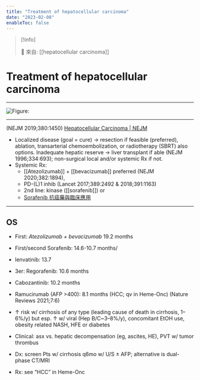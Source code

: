 ```yaml
---
title: "Treatment of hepatocellular carcinoma"
date: "2023-02-08"
enableToc: false
---
```


> [!info]
>
> 🌱 來自: [[hepatocellular carcinoma]]

# Treatment of hepatocellular carcinoma

---

![Figure: ](https://i.imgur.com/ofJbB9j.png)

---

(NEJM 2019;380:1450)
[Hepatocellular Carcinoma | NEJM](https://www.nejm.org/doi/full/10.1056/NEJMra1713263)

- Localized disease (goal = cure) → resection if feasible (preferred), ablation, transarterial chemoembolization, or radiotherapy (SBRT) also options. Inadequate hepatic reserve → liver transplant if able (NEJM 1996;334:693); non-surgical local and/or systemic Rx if not.
- Systemic Rx:
  - [[Atezolizumab]] + [[bevacizumab]] preferred (NEJM 2020;382:1894),
  - PD-(L)1 inhib (Lancet 2017;389:2492 & 2018;391:1163)
  - 2nd line: kinase ([[sorafenib]]) or
  - [Sorafenib 抗癌藥與臨床應用](https://www.taiwan-pharma.org.tw/magazine/113/019.pdf)

---

## OS

- First: _Atezolizumab + bevacizumab_ 19.2 months
- First/second Sorafenib: 14.6-10.7 months/
- lenvatinib: 13.7
- 3er: Regorafenib: 10.6 months
- Cabozantinib: 10.2 months
- Ramucirumab (AFP >400): 8.1 months
  (HCC; qv in Heme-Onc) (Nature Reviews 2021;7:6)

- ↑ risk w/ cirrhosis of any type (leading cause of death in cirrhosis, 1–6%/y) but esp. ↑ w/ viral (Hep B/C~3–8%/y), concomitant EtOH use, obesity related NASH, HFE or diabetes

- Clinical: asx vs. hepatic decompensation (eg, ascites, HE), PVT w/ tumor thrombus

- Dx: screen Pts w/ cirrhosis q6mo w/ U/S ± AFP; alternative is dual-phase CT/MRI

- Rx: see “HCC” in Heme-Onc
